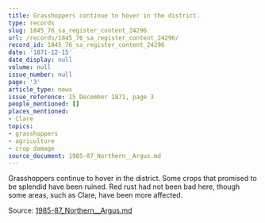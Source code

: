 ```yaml
---
title: Grasshoppers continue to hover in the district.
type: records
slug: 1845_76_sa_register_content_24296
url: /records/1845_76_sa_register_content_24296/
record_id: 1845_76_sa_register_content_24296
date: '1871-12-15'
date_display: null
volume: null
issue_number: null
page: '3'
article_type: news
issue_reference: 15 December 1871, page 3
people_mentioned: []
places_mentioned:
- Clare
topics:
- grasshoppers
- agriculture
- crop damage
source_document: 1985-87_Northern__Argus.md
---
```


Grasshoppers continue to hover in the district.  Some crops that promised to be splendid have been ruined.  Red rust had not been bad here, though some areas, such as Clare, have been more affected.

Source: [1985-87_Northern__Argus.md](/downloads/markdown/1985-87_Northern__Argus.md)
